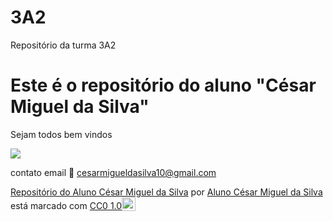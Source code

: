 # 3A2
Repositório da turma 3A2
# Este é o repositório do aluno "César Miguel da Silva"

Sejam todos bem vindos

![](https://tenor.com/pt-BR/view/simpson-gif-25340727)

contato email 📧 cesarmigueldasilva10@gmail.com

<p xmlns:cc="http://creativecommons.org/ns#" xmlns:dct="http://purl.org/dc/terms/"><a property="dct:title" rel="cc:attributionURL" href="https://github.com/CesarMigueldaSilva3a2">Repositório do Aluno César Miguel da Silva</a> por <a rel="cc:attributionURL dct:creator" property="cc:attributionName" href="https://github.com/CesarMigueldaSilva3a2">Aluno César Miguel da Silva</a> está marcado com <a href=" https://creativecommons.org/publicdomain/zero/1.0/?ref=chooser-v1" target="_blank" rel="licença noopener noreferrer" style="display:inline-block;" >CC0 1.0<img style="altura:22px!importante; margem-esquerda: 3px; vertical-align:text-bottom;" src="https://mirrors.creativecommons.org/presskit/icons/cc.svg?ref=chooser-v1" alt=""><img style="height:22px!important; margem-esquerda: 3px; vertical-align:text-bottom;" src="https://mirrors.creativecommons.org/presskit/icons/zero.svg?ref=chooser-v1" alt=""></a></p>
